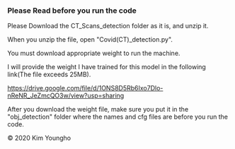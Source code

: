 ### Please Read before you run the code

Please Download the CT_Scans_detection folder as it is, and unzip it.

When you unzip the file, open "Covid(CT)_detection.py".

You must download appropriate weight to run the machine.

I will provide the weight I have trained for this model in the following link(The file exceeds 25MB).

https://drive.google.com/file/d/1ONS8D5Rb6Ixo7Dlo-nReNR_JeZmcQO3w/view?usp=sharing

After you download the weight file, make sure you put it in the "obj_detection" folder where the names and cfg files are before you run the code. 



© 2020 Kim Youngho
